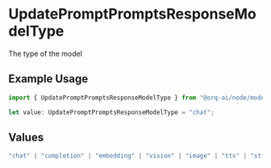 # UpdatePromptPromptsResponseModelType

The type of the model

## Example Usage

```typescript
import { UpdatePromptPromptsResponseModelType } from "@orq-ai/node/models/operations";

let value: UpdatePromptPromptsResponseModelType = "chat";
```

## Values

```typescript
"chat" | "completion" | "embedding" | "vision" | "image" | "tts" | "stt" | "rerank" | "moderations"
```